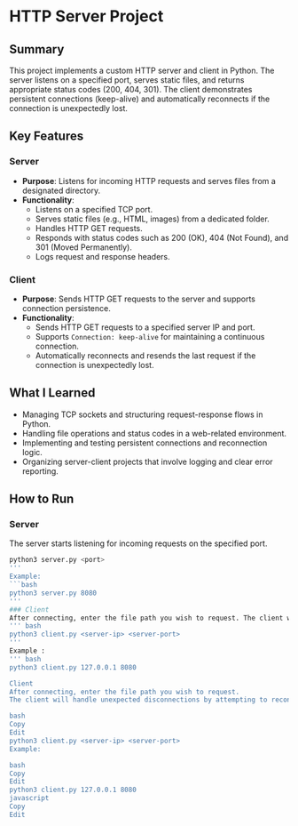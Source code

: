 # HTTP Server Project

## Summary
This project implements a custom HTTP server and client in Python. The server listens on a specified port, serves static files, and returns appropriate status codes (200, 404, 301). The client demonstrates persistent connections (keep-alive) and automatically reconnects if the connection is unexpectedly lost.

## Key Features

### Server
- **Purpose**: Listens for incoming HTTP requests and serves files from a designated directory.  
- **Functionality**:  
  - Listens on a specified TCP port.  
  - Serves static files (e.g., HTML, images) from a dedicated folder.  
  - Handles HTTP GET requests.  
  - Responds with status codes such as 200 (OK), 404 (Not Found), and 301 (Moved Permanently).  
  - Logs request and response headers.

### Client
- **Purpose**: Sends HTTP GET requests to the server and supports connection persistence.  
- **Functionality**:  
  - Sends HTTP GET requests to a specified server IP and port.  
  - Supports `Connection: keep-alive` for maintaining a continuous connection.  
  - Automatically reconnects and resends the last request if the connection is unexpectedly lost.

## What I Learned
- Managing TCP sockets and structuring request-response flows in Python.  
- Handling file operations and status codes in a web-related environment.  
- Implementing and testing persistent connections and reconnection logic.  
- Organizing server-client projects that involve logging and clear error reporting.

## How to Run

### Server
The server starts listening for incoming requests on the specified port.
```bash
python3 server.py <port>
'''
Example:
```bash
python3 server.py 8080
'''
### Client 
After connecting, enter the file path you wish to request. The client will handle unexpected disconnections by attempting to reconnect and resend the previous request.
''' bash
python3 client.py <server-ip> <server-port>
'''
Example :
''' bash
python3 client.py 127.0.0.1 8080

Client
After connecting, enter the file path you wish to request.
The client will handle unexpected disconnections by attempting to reconnect and resend the last request.

bash
Copy
Edit
python3 client.py <server-ip> <server-port>
Example:

bash
Copy
Edit
python3 client.py 127.0.0.1 8080
javascript
Copy
Edit



